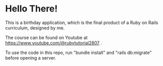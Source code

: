 # Hello There!

This is a birthday application, which is the final product of a Ruby on Rails curriculum, designed by me.

The course can be found on Youtube at https://www.youtube.com/@rubytutorial2807 .


To use the code in this repo, run "bundle install" and "rails db:migrate" before opening a server.
